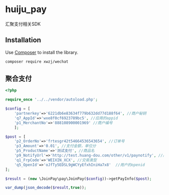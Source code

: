 # huiju_pay
汇聚支付相关SDK

## Installation

Use [Composer](https://getcomposer.org/) to install the library.

``` bash
composer require xwzj/wechat
```

## 聚合支付

```php
<?php

require_once '../../vendor/autoload.php';

$config = [
    'partnerkey'=>'6221db6e83634f779b632dd77d188f64', //商户秘钥
    'q7_AppId'=>'wxe8f0cf6923789bc5', //应用的appid
    'p1_MerchantNo'=>'888108900001969' //商户编号
    ];

$post = [
    'p2_OrderNo'=>'frtesgr42t54664536543654', //订单号
    'p3_Amount'=>'0.01', //支付金额，单位分
    'p5_ProductName'=>'测试支付', //商品名
    'p9_NotifyUrl'=>'http://test.huang-dou.com/other/v1/paynotify', //服务器异步通知url
    'q1_FrpCode'=>'WEIXIN_XCX', //交易类型
    'q5_OpenId'=>'oJfTy5EDSL9gWCYyEfxhIniHa7x8'  //用户的openid
];

$result = (new \JoinPay\pay\JoinPay($config))->getPayInfo($post);

var_dump(json_decode($result,true));

```